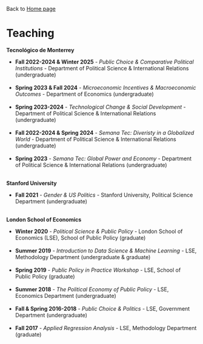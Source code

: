 Back to [Home page](/README.md)

# Teaching

**Tecnológico de Monterrey**
* **Fall 2022-2024 & Winter 2025** - *Public Choice & Comparative Political Institutions* - Department of Political Science & International Relations (undergraduate)
<br/><br/>
* **Spring 2023 & Fall 2024** - *Microeconomic Incentives & Macroeconomic Outcomes* - Department of Economics (undergraduate)
<br/><br/>
* **Spring 2023-2024** - *Technological Change & Social Development* - Department of Political Science & International Relations (undergraduate)
<br/><br/>
* **Fall 2022-2024 & Spring 2024** - *Semana Tec: Diveristy in a Globalized World* - Department of Political Science & International Relations (undergraduate)
<br/><br/>
* **Spring 2023** - *Semana Tec: Global Power and Economy* - Department of Political Science & International Relations (undergraduate)
<br/><br/>

**Stanford University**
* **Fall 2021** - *Gender & US Politics* - Stanford University, Political Science Department (undergraduate)
<br/><br/>

**London School of Economics**
* **Winter 2020** - *Political Science & Public Policy* - London School of Economics (LSE), School of Public Policy (graduate)
<br/><br/>
* **Summer 2019** - *Introduction to Data Science & Machine Learning* - LSE, Methodology Department (undergraduate & graduate)
<br/><br/>
* **Spring 2019** - *Public Policy in Practice Workshop* - LSE, School of Public Policy (graduate)
<br/><br/>
* **Summer 2018** - *The Political Economy of Public Policy* - LSE, Economics Department (undergraduate)
<br/><br/>
* **Fall & Spring 2016-2018** - *Public Choice & Politics* - LSE, Government Department (undergraduate)
<br/><br/>
* **Fall 2017** - *Applied Regression Analysis* - LSE, Methodology Department (graduate)
